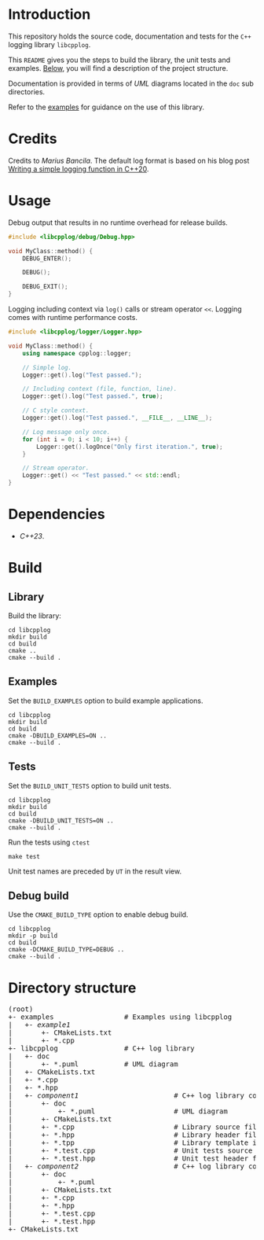 # Introduction

This repository holds the source code, documentation and tests for the `C++` logging library `libcpplog`.

This `README` gives you the steps to build the library, the unit tests and examples.
[Below](#directory-structure), you will find a description of the project structure.

Documentation is provided in terms of <em>UML</em> diagrams located in the `doc` sub directories.

Refer to the [examples](#examples) for guidance on the use of this library.

# Credits

Credits to <em>Marius Bancila</em>. The default log format is based on his blog post 
[Writing a simple logging function in C++20](https://mariusbancila.ro/blog/2021/07/03/writing-a-simple-logging-function-in-c20/).

# Usage

Debug output that results in no runtime overhead for release builds.

```cpp
#include <libcpplog/debug/Debug.hpp>

void MyClass::method() {
    DEBUG_ENTER();

    DEBUG();

    DEBUG_EXIT();
}
```

Logging including context via `log()` calls or stream operator `<<`. Logging comes with runtime performance costs.

```cpp
#include <libcpplog/logger/Logger.hpp>

void MyClass::method() {
    using namespace cpplog::logger;

    // Simple log.
    Logger::get().log("Test passed.");

    // Including context (file, function, line).
    Logger::get().log("Test passed.", true);

    // C style context.
    Logger::get().log("Test passed.", __FILE__, __LINE__);

    // Log message only once.
    for (int i = 0; i < 10; i++) {
        Logger::get().logOnce("Only first iteration.", true);
    }

    // Stream operator.
    Logger::get() << "Test passed." << std::endl;
}
```

# Dependencies

- <em>C++23</em>.

# Build

## Library

Build the library:
```shell
cd libcpplog
mkdir build
cd build
cmake ..
cmake --build .
```

## Examples

Set the `BUILD_EXAMPLES` option to build example applications.

```shell
cd libcpplog
mkdir build
cd build
cmake -DBUILD_EXAMPLES=ON ..
cmake --build .
```

## Tests

Set the `BUILD_UNIT_TESTS` option to build unit tests.

```shell
cd libcpplog
mkdir build
cd build
cmake -DBUILD_UNIT_TESTS=ON ..
cmake --build .
```

Run the tests using `ctest`
```shell
make test
```

Unit test names are preceded by `UT` in the result view.

## Debug build

Use the `CMAKE_BUILD_TYPE` option to enable debug build.

```shell
cd libcpplog
mkdir -p build
cd build
cmake -DCMAKE_BUILD_TYPE=DEBUG ..
cmake --build .
```

<a id="directory-structure"></a>
# Directory structure

<pre>
(root)
+- examples                 # Examples using libcpplog
|   +- <em>example1</em>
|       +- CMakeLists.txt
|       +- *.cpp
+- libcpplog                # C++ log library
|   +- doc
|       +- *.puml           # UML diagram 
|   +- CMakeLists.txt
|   +- *.cpp
|   +- *.hpp
|   +- <em>component1</em>                       # C++ log library component sub directory
|       +- doc
|           +- *.puml                   # UML diagram
|       +- CMakeLists.txt
|       +- *.cpp                        # Library source file
|       +- *.hpp                        # Library header file
|       +- *.tpp                        # Library template implementation file
|       +- *.test.cpp                   # Unit tests source file
|       +- *.test.hpp                   # Unit test header file
|   +- <em>component2</em>                       # C++ log library component sub directory
|       +- doc
|           +- *.puml                   
|       +- CMakeLists.txt
|       +- *.cpp
|       +- *.hpp
|       +- *.test.cpp
|       +- *.test.hpp
+- CMakeLists.txt
</pre>